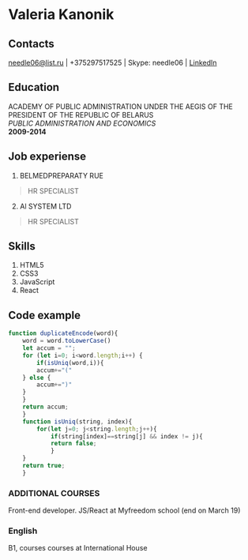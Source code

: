 # Valeria Kanonik

## Contacts
 needle06@list.ru | +375297517525 | Skype: needle06 | [LinkedIn](https://www.linkedin.com/in/valeria-kanonik-353ab792)

## Education
ACADEMY OF PUBLIC ADMINISTRATION UNDER THE AEGIS OF THE PRESIDENT OF THE REPUBLIC OF BELARUS  
*PUBLIC ADMINISTRATION AND ECONOMICS*  
**2009-2014**

## Job experiense
1. BELMEDPREPARATY RUE
>HR SPECIALIST
2. Al SYSTEM  LTD 
>HR SPECIALIST

## Skills
1. HTML5
2. CSS3
3. JavaScript
4. React

## Code example
```JavaScript
function duplicateEncode(word){
    word = word.toLowerCase()
    let accum = "";
    for (let i=0; i<word.length;i++) {
        if(isUniq(word,i)){
        accum+="("
    } else {
        accum+=")"
    }
    }
    return accum;
    }
    function isUniq(string, index){
        for(let j=0; j<string.length;j++){
            if(string[index]==string[j] && index != j){
            return false;
            }
    }
    return true;
    }
```
### ADDITIONAL COURSES
Front-end developer. JS/React at Myfreedom school (end on March 19)

### English
B1, courses courses at International House



